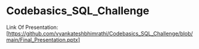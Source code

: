 # Codebasics_SQL_Challenge

Link Of Presentation:
[https://github.com/vyankateshbhimrathi/Codebasics_SQL_Challenge/blob/main/Final_Presentation.pptx]

